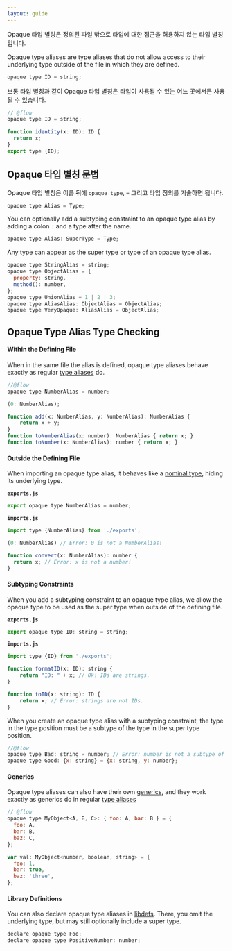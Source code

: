 ```yaml
---
layout: guide
---
```


Opaque 타입 별팅은 정의된 파일 밖으로 타입에 대한 접근을 허용하지 않는 타입 별칭입니다.

Opaque type aliases are type aliases that do not allow access to their
underlying type outside of the file in which they are defined.

```js
opaque type ID = string;
```

보통 타입 별칭과 같이 Opaque 타입 별칭은 타입이 사용될 수 있는 어느 곳에서든 사용될 수 있습니다.


```js
// @flow
opaque type ID = string;

function identity(x: ID): ID {
  return x;
}
export type {ID};
```

## Opaque 타입 별칭 문법 <a class="toc" id="toc-opaque-type-alias-syntax" href="#toc-opaque-type-alias-syntax"></a>

Opaque 타입 별칭은 이름 뒤에 `opaque type`, `=` 그리고 타입 정의를 기술하면 됩니다.

```js
opaque type Alias = Type;
```

You can optionally add a subtyping constraint to an opaque type alias by adding
a colon `:` and a type after the name.

```js
opaque type Alias: SuperType = Type;
```

Any type can appear as the super type or type of an opaque type alias. 

```js
opaque type StringAlias = string;
opaque type ObjectAlias = {
  property: string,
  method(): number,
};
opaque type UnionAlias = 1 | 2 | 3;
opaque type AliasAlias: ObjectAlias = ObjectAlias;
opaque type VeryOpaque: AliasAlias = ObjectAlias;
```

## Opaque Type Alias Type Checking <a class="toc" id="toc-opaque-type-alias-type-checking" href="#toc-opaque-type-alias-type-checking"></a>

#### Within the Defining File <a class="toc" id="toc-within-the-defining-file" href="#toc-within-the-defining-file"></a>

When in the same file the alias is defined, opaque type aliases behave exactly
as regular [type aliases](../aliases/) do.

```js
//@flow
opaque type NumberAlias = number;

(0: NumberAlias);

function add(x: NumberAlias, y: NumberAlias): NumberAlias {
    return x + y;
}
function toNumberAlias(x: number): NumberAlias { return x; }
function toNumber(x: NumberAlias): number { return x; }
```

#### Outside the Defining File <a class="toc" id="toc-outside-the-defining-file" href="#toc-outside-the-defining-file"></a>

When importing an opaque type alias, it behaves like a
[nominal type](../../lang/nominal-structural/#toc-nominal-typing), hiding its
underlying type.

**`exports.js`**

```js
export opaque type NumberAlias = number;
```

**`imports.js`**

```js
import type {NumberAlias} from './exports';

(0: NumberAlias) // Error: 0 is not a NumberAlias!

function convert(x: NumberAlias): number {
  return x; // Error: x is not a number!
}
```

#### Subtyping Constraints <a class="toc" id="toc-subtyping-constraints" href="#toc-subtyping-constraints"></a>

When you add a subtyping constraint to an opaque type alias, we allow the opaque
type to be used as the super type when outside of the defining file.

**`exports.js`**

```js
export opaque type ID: string = string;
```

**`imports.js`**

```js
import type {ID} from './exports';

function formatID(x: ID): string {
    return "ID: " + x; // Ok! IDs are strings.
}

function toID(x: string): ID {
    return x; // Error: strings are not IDs.
}
```

When you create an opaque type alias with a subtyping constraint, the type in
the type position must be a subtype of the type in the super type position.

```js
//@flow
opaque type Bad: string = number; // Error: number is not a subtype of string
opaque type Good: {x: string} = {x: string, y: number};
```

#### Generics <a class="toc" id="toc-generics" href="#toc-generics"></a>

Opaque type aliases can also have their own [generics](../generics/),
and they work exactly as generics do in regular [type aliases](../aliases/#toc-type-alias-generics)

```js
// @flow
opaque type MyObject<A, B, C>: { foo: A, bar: B } = {
  foo: A,
  bar: B,
  baz: C,
};

var val: MyObject<number, boolean, string> = {
  foo: 1,
  bar: true,
  baz: 'three',
};
```

#### Library Definitions <a class="toc" id="toc-library-definitions" href="#toc-library-definitions"></a>

You can also declare opaque type aliases in
[libdefs](https://flow.org/en/docs/libdefs/). There, you omit the underlying
type, but may still optionally include a super type.

```js
declare opaque type Foo;
declare opaque type PositiveNumber: number;
```
